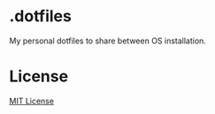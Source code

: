 # .dotfiles

My personal dotfiles to share between OS installation.

# License

[MIT License](./LICENSE)

